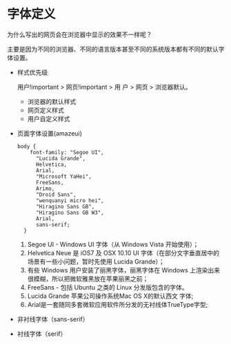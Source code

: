 字体定义
===

为什么写出的网页会在浏览器中显示的效果不一样呢？

主要是因为不同的浏览器、不同的语言版本甚至不同的系统版本都有不同的默认字体设置。

- 样式优先级

  用户!important > 网页!important > 用 户 > 网页 > 浏览器默认。

  * 浏览器的默认样式
  * 网页定义样式
  * 用户自定义样式

- 页面字体设置(amazeui)

  ```
  body {
      font-family: "Segoe UI", 
        "Lucida Grande", 
        Helvetica, 
        Arial, 
        "Microsoft YaHei", 
        FreeSans, 
        Arimo, 
        "Droid Sans",
        "wenquanyi micro hei",
        "Hiragino Sans GB", 
        "Hiragino Sans GB W3", 
        Arial, 
        sans-serif;
    }
  ```

  1. Segoe UI - Windows UI 字体（从 Windows Vista 开始使用）；
  2. Helvetica Neue 是 iOS7 及 OSX 10.10 UI 字体（在部分文字垂直居中的场景有一些小问题，暂时先使用 Lucida Grande）；
  3. 有些 Windows 用户安装了丽黑字体，丽黑字体在 Windows 上渲染出来很模糊，所以把微软雅黑放在苹果丽黑之前；
  4. FreeSans - 包括 Ubuntu 之类的 Linux 分发版包含的字体。
  5. Lucida Grande 苹果公司操作系统Mac OS X的默认西文 字体;
  6. Arial是一套随同多套微软应用软件所分发的无衬线体TrueType字型;

- 非衬线字体（sans-serif）

- 衬线字体（serif）
